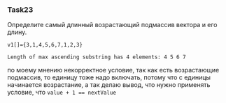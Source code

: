### Task23

Определите самый длинный возрастающий подмассив вектора и его длину.

```
v1[]={3,1,4,5,6,7,1,2,3}

Length of max ascending substring has 4 elements: 4 5 6 7
```

по моему мнению некорректное условие, так как есть возрастающие подмассив, то единицу тоже надо включать, потому что с единицы начинается возрастание, а так делаю вывод, что нужно применять условие, что `value + 1 == nextValue`
